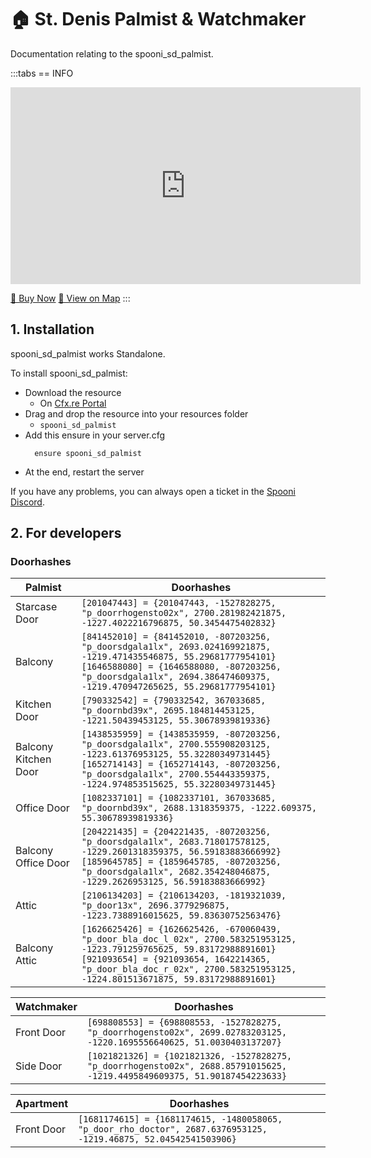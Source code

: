 # 🏠 St. Denis Palmist & Watchmaker
Documentation relating to the spooni_sd_palmist.

:::tabs
== INFO
<iframe width="560" height="315" src="https://www.youtube.com/embed/7oDlbJBh9lY?si=0Rre7EmPm5qJ3PB5" frameborder="0" allow="accelerometer; autoplay; clipboard-write; encrypted-media; gyroscope; picture-in-picture; web-share" referrerpolicy="strict-origin-when-cross-origin" allowfullscreen></iframe>

<a href="https://spooni-mapping.tebex.io/package/6668745" class="button-buy">🛒 Buy Now</a>
<a href="https://spooni.de/rdr2/?m=house5" class="button-map">📍 View on Map</a>
:::

## 1. Installation
spooni_sd_palmist works Standalone.  

To install spooni_sd_palmist:
- Download the resource
  - On [Cfx.re Portal](https://portal.cfx.re/)
- Drag and drop the resource into your resources folder
  - `spooni_sd_palmist`
- Add this ensure in your server.cfg
  ```
    ensure spooni_sd_palmist
  ```
- At the end, restart the server

If you have any problems, you can always open a ticket in the [Spooni Discord](https://discord.gg/spooni).

## 2. For developers
### Doorhashes
| Palmist                   | Doorhashes
|---------------------------|----------------------------------------------------------------------------------|
| Starcase Door             | `[201047443] = {201047443, -1527828275, "p_doorrhogensto02x", 2700.281982421875, -1227.4022216796875, 50.3454475402832}`
| Balcony                   | `[841452010] = {841452010, -807203256, "p_doorsdgala1lx", 2693.024169921875, -1219.471435546875, 55.29681777954101}` <br> `[1646588080] = {1646588080, -807203256, "p_doorsdgala1lx", 2694.386474609375, -1219.470947265625, 55.29681777954101}`
| Kitchen Door              | `[790332542] = {790332542, 367033685, "p_doornbd39x", 2695.184814453125, -1221.50439453125, 55.30678939819336}`
| Balcony Kitchen Door      | `[1438535959] = {1438535959, -807203256, "p_doorsdgala1lx", 2700.555908203125, -1223.61376953125, 55.32280349731445}` <br> `[1652714143] = {1652714143, -807203256, "p_doorsdgala1lx", 2700.554443359375, -1224.974853515625, 55.32280349731445}`
| Office Door               | `[1082337101] = {1082337101, 367033685, "p_doornbd39x", 2688.1318359375, -1222.609375, 55.30678939819336}`
| Balcony Office Door       | `[204221435] = {204221435, -807203256, "p_doorsdgala1lx", 2683.718017578125, -1229.2601318359375, 56.59183883666992}` <br> `[1859645785] = {1859645785, -807203256, "p_doorsdgala1lx", 2682.354248046875, -1229.2626953125, 56.59183883666992}`
| Attic                     | `[2106134203] = {2106134203, -1819321039, "p_door13x", 2696.3779296875, -1223.7388916015625, 59.83630752563476}`
| Balcony Attic             | `[1626625426] = {1626625426, -670060439, "p_door_bla_doc_l_02x", 2700.583251953125, -1223.791259765625, 59.83172988891601}` <br> `[921093654] = {921093654, 1642214365, "p_door_bla_doc_r_02x", 2700.583251953125, -1224.801513671875, 59.83172988891601}`

| Watchmaker                | Doorhashes
|---------------------------|----------------------------------------------------------------------------------|
| Front Door                | `[698808553] = {698808553, -1527828275, "p_doorrhogensto02x", 2699.02783203125, -1220.1695556640625, 51.0030403137207}`
| Side Door                 | `[1021821326] = {1021821326, -1527828275, "p_doorrhogensto02x", 2688.85791015625, -1219.4495849609375, 51.90187454223633}`

| Apartment                 | Doorhashes
|---------------------------|----------------------------------------------------------------------------------|
| Front Door                | `[1681174615] = {1681174615, -1480058065, "p_door_rho_doctor", 2687.6376953125, -1219.46875, 52.04542541503906}`